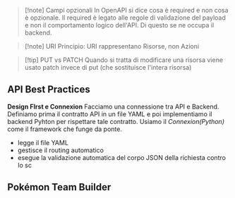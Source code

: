 >[!note] Campi opzionali
>In OpenAPI si dice cosa è required e non cosa è opzionale. Il required è legato alle regole di validazione del payload e non il comportamento logico dell'API. Di questo se ne occupa il backend.

>[!note] URI
>Principio: URI rappresentano Risorse, non Azioni

>[!tip] PUT vs PATCH
>Quando si tratta di modificare una risorsa viene usato patch invece di put (che sostituisce l'intera risorsa)


## API Best Practices
**Design FIrst e Connexion**
Facciamo una connessione tra API e Backend.
Definiamo prima il contratto API in un file YAML e poi implementiamo il backend Pyhton per rispettare tale contratto.
Usiamo il *Connexion(Python)* come il framework che funge da ponte. 
- legge il file YAML
- gestisce il routing automatico
- esegue la validazione automatica del corpo JSON della richiesta contro lo sc

## Pokémon Team Builder
